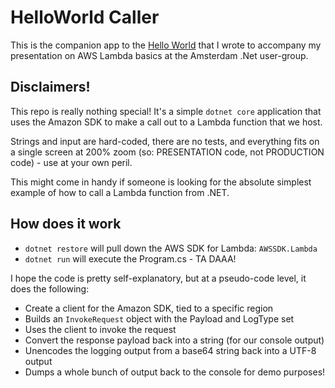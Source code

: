 # HelloWorld Caller

This is the companion app to the [Hello World](https://github.com/PHeonix25/lambda-helloworld) that I wrote to accompany my presentation on AWS Lambda basics at the Amsterdam .Net user-group.

## Disclaimers!

This repo is really nothing special! It's a simple `dotnet core` application that uses the Amazon SDK to make a call out to a Lambda function that we host. 

Strings and input are hard-coded, there are no tests, and everything fits on a single screen at 200% zoom (so: PRESENTATION code, not PRODUCTION code) - use at your own peril.

This might come in handy if someone is looking for the absolute simplest example of how to call a Lambda function from .NET.

## How does it work

- `dotnet restore` will pull down the AWS SDK for Lambda: `AWSSDK.Lambda`
- `dotnet run` will execute the Program.cs - TA DAAA!

I hope the code is pretty self-explanatory, but at a pseudo-code level, it does the following:

- Create a client for the Amazon SDK, tied to a specific region
- Builds an `InvokeRequest` object with the Payload and LogType set
- Uses the client to invoke the request
- Convert the response payload back into a string (for our console output)
- Unencodes the logging output from a base64 string back into a UTF-8 output
- Dumps a whole bunch of output back to the console for demo purposes!
